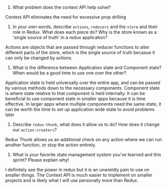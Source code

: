 1. What problem does the context API help solve?

Context API eliminates the need for excessive prop drilling


1. In your own words, describe `actions`, `reducers` and the `store` and their role in Redux. What does each piece do? Why is the store known as a 'single source of truth' in a redux application?

Actions are objects that are passed through reducer functions to alter different parts of the store, which is the single source of truth becasue it can only be changed by actions.

1. What is the difference between Application state and Component state? When would be a good time to use one over the other?

Application state is held universally over the entire app, and can be passed by various methods down to the necessary components. Component state is where state relative to that component is held internally. It can be beneficial to use component state in smaller apps because it is time effective. In larger apps where multiple components need the same state, it can be worth the time to set up application wide state to avoid problems later

1. Describe `redux-thunk`, what does it allow us to do? How does it change our `action-creators`?

Redux Thunk allows us an additional check on any action where we can run another function, or stop the action entirely.

1. What is your favorite state management system you've learned and this sprint? Please explain why!

I definitely see the power in redux but it is an unwieldly pain to use on smaller things. The Context API is much easier to implement on smaller projects and is likely what I will use personally more than Redux.